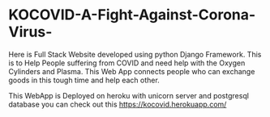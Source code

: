 # KOCOVID-A-Fight-Against-Corona-Virus-
Here is Full Stack Website developed using python Django Framework. This is to Help People suffering from COVID and need help with the Oxygen Cylinders and Plasma.
This Web App connects people who can exchange goods in this tough time and help each other.

This WebApp is Deployed on heroku with unicorn server and postgresql database
you can check out this https://kocovid.herokuapp.com/
